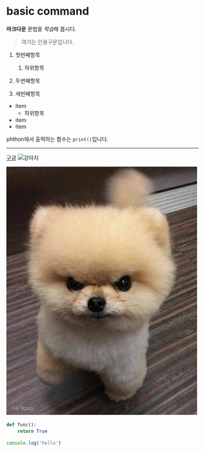 # basic command

**마크다운** 문법을 *학습*해 봅시다.

> 여기는 인용구문입니다.

1. 첫번째항목
    1. 하위항목

2. 두번째항목
3. 세번째항목

- item
    - 하위항목
- item
- item

phthon에서 출력하는 함수는 `print()`입니다.

---

[구글](https://google.com)
![강아지](https://image.dongascience.com/Photo/2020/03/5bddba7b6574b95d37b6079c199d7101.jpg)

![강아지](./assets/puppy.jpg)



```python
def func():
    return True
```

```javascript
console.log('hello')
```

